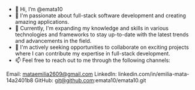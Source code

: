 - 👋 Hi, I’m @emata10
- 👀 I'm passionate about full-stack software development and creating amazing applications.
- 🌱 Currently, I'm expanding my knowledge and skills in various technologies and frameworks to stay up-to-date with the latest trends and advancements in the field.
- 💞️  I'm actively seeking opportunities to collaborate on exciting projects where I can contribute my expertise in full-stack development.
- 📫 Feel free to reach out to me through the following channels:

Email: mataemilia2609@gmail.com
LinkedIn: linkedin.com/in/emilia-mata-14a2401b8
GitHub: git@github.com:emata10/emata10.git


<!---
emata10/emata10 is a ✨ special ✨ repository because its `README.md` (this file) appears on your GitHub profile.
You can click the Preview link to take a look at your changes.
--->

